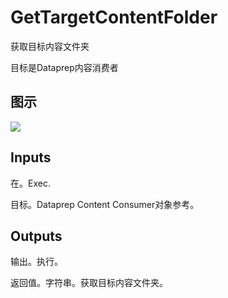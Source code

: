 # GetTargetContentFolder

获取目标内容文件夹

目标是Dataprep内容消费者

## 图示

![]($-20221218-18361268.png)

## Inputs

在。Exec.

目标。Dataprep Content Consumer对象参考。 

## Outputs

输出。执行。

返回值。字符串。获取目标内容文件夹。
